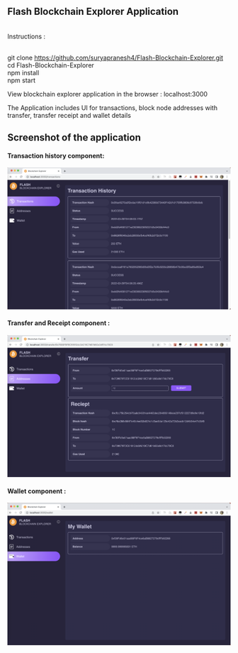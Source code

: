 ## Flash Blockchain Explorer Application
<br/>
  Instructions : <br/>
  <br/>


  git clone https://github.com/suryapranesh4/Flash-Blockchain-Explorer.git <br />
  cd Flash-Blockchain-Explorer <br/>
  npm install <br />
  npm start <br/>
  
  View blockchain explorer application in the browser : localhost:3000
  
  
The Application includes UI for transactions, block node addresses with transfer, transfer receipt and wallet details

## Screenshot of the application

#### Transaction history component: <br/>
![Blockchain Explorer Application](transaction.png "Blockchain Explorer Application") <br/>


#### Transfer and Receipt component : <br/>
![Blockchain Explorer Application](transfer.png "Blockchain Explorer Application") <br/>


#### Wallet component : <br/>
![Blockchain Explorer Application](wallet.png "Blockchain Explorer Application") <br/>
